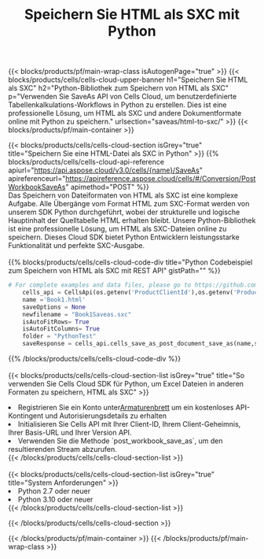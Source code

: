 ﻿---
title:  Speichern Sie HTML als SXC mit Python
description:  Verwendung des Aspose.Cells Cloud SDK für Python zum Speichern der Datei im HTML-Format als SXC-Formatdatei.
---
{{< blocks/products/pf/main-wrap-class isAutogenPage="true" >}}
{{< blocks/products/cells/cells-cloud-upper-banner h1="Speichern Sie HTML als SXC" h2="Python-Bibliothek zum Speichern von HTML als SXC" p="Verwenden Sie SaveAs API von Cells Cloud, um benutzerdefinierte Tabellenkalkulations-Workflows in Python zu erstellen. Dies ist eine professionelle Lösung, um HTML als SXC und andere Dokumentformate online mit Python zu speichern." urlsection="saveas/html-to-sxc/" >}}
{{< blocks/products/pf/main-container >}}

{{< blocks/products/cells/cells-cloud-section isGrey="true" title="Speichern Sie eine HTML-Datei als SXC in Python" >}}
{{% blocks/products/cells/cells-cloud-api-reference apiurl="https://api.aspose.cloud/v3.0/cells/{name}/SaveAs" apireferenceurl="https://apireference.aspose.cloud/cells/#/Conversion/PostWorkbookSaveAs" apimethod="POST" %}}
<br/>
Das Speichern von Dateiformaten von HTML als SXC ist eine komplexe Aufgabe. Alle Übergänge vom Format HTML zum SXC-Format werden von unserem SDK Python durchgeführt, wobei der strukturelle und logische Hauptinhalt der Quelltabelle HTML erhalten bleibt. Unsere Python-Bibliothek ist eine professionelle Lösung, um HTML als SXC-Dateien online zu speichern. Dieses Cloud SDK bietet Python Entwicklern leistungsstarke Funktionalität und perfekte SXC-Ausgabe.
<br/>
<br/>
{{% blocks/products/cells/cells-cloud-code-div title="Python Codebeispiel zum Speichern von HTML als SXC mit REST API" gistPath="" %}}
  
```python
# For complete examples and data files, please go to https://github.com/aspose-cells-cloud/aspose-cells-cloud-python/
    cells_api = CellsApi(os.getenv('ProductClientId'),os.getenv('ProductClientSecret'))
    name ='Book1.html'    
    saveOptions = None
    newfilename = "Book1Saveas.sxc"
    isAutoFitRows= True
    isAutoFitColumns= True
    folder = "PythonTest"
    saveResponse = cells_api.cells_save_as_post_document_save_as(name,save_options=saveOptions, newfilename=(folder +'/' + newfilename),folder=folder)
```
  
{{% /blocks/products/cells/cells-cloud-code-div %}}
<br/>
<br/>
{{< blocks/products/cells/cells-cloud-section-list isGrey="true" title="So verwenden Sie Cells Cloud SDK für Python, um Excel Dateien in anderen Formaten zu speichern, HTML als SXC" >}}
<li> Registrieren Sie ein Konto unter<a href="https://dashboard.aspose.cloud/">Armaturenbrett</a> um ein kostenloses API-Kontingent und Autorisierungsdetails zu erhalten</li>
<li>Initialisieren Sie Cells API mit Ihrer Client-ID, Ihrem Client-Geheimnis, Ihrer Basis-URL und Ihrer Version API.</li>
<li>Verwenden Sie die Methode `post_workbook_save_as`, um den resultierenden Stream abzurufen.</li>
{{< /blocks/products/cells/cells-cloud-section-list >}}
<br/>
<br/>
{{< blocks/products/cells/cells-cloud-section-list isGrey="true" title="System Anforderungen" >}}
<li>Python 2.7 oder neuer</li>
<li>Python 3.10 oder neuer</li>
{{< /blocks/products/cells/cells-cloud-section-list >}}

{{< /blocks/products/cells/cells-cloud-section >}}

{{< /blocks/products/pf/main-container >}}
{{< /blocks/products/pf/main-wrap-class >}}

